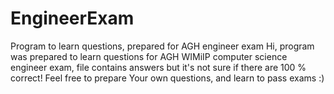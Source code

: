 # EngineerExam
Program to learn questions, prepared for AGH engineer exam 
Hi, program was prepared to learn questions for AGH WIMiIP computer science engineer exam, file contains answers but it's not sure
if there are 100 % correct!
Feel free to prepare Your own questions, and learn to pass exams :) 
